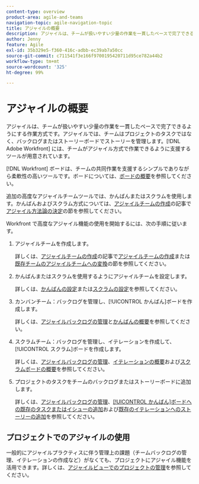 ```yaml
---
content-type: overview
product-area: agile-and-teams
navigation-topic: agile-navigation-topic
title: アジャイルの概要
description: アジャイルは、チームが扱いやすい少量の作業を一貫したペースで完了できるようにする作業方式です。アジャイルでは、チームはプロジェクトのタスクではなく、バックログまたはストーリーボードでストーリーを管理します。 [!DNL Adobe Workfront] には、チームがアジャイル方式で作業できるように支援するツールが用意されています。
author: Jenny
feature: Agile
exl-id: 35b329e5-f360-416c-adbb-ec39ab7a50cc
source-git-commit: c711541f3e166f9700195420711d95ce782a44b2
workflow-type: tm+mt
source-wordcount: '325'
ht-degree: 99%

---
```


# アジャイルの概要

アジャイルは、チームが扱いやすい少量の作業を一貫したペースで完了できるようにする作業方式です。アジャイルでは、チームはプロジェクトのタスクではなく、バックログまたはストーリーボードでストーリーを管理します。[!DNL Adobe Workfront] には、チームがアジャイル方式で作業できるように支援するツールが用意されています。

[!DNL Workfront] ボードは、チームの共同作業を支援するシンプルでありながら柔軟性の高いツールです。ボードについては、[ボードの概要](../agile/boards-overview.md)を参照してください。

追加の高度なアジャイルチームツールでは、かんばんまたはスクラムを使用します。かんばんおよびスクラム方式については、[アジャイルチームの作成](../agile/get-started-with-agile-in-workfront/create-an-agile-team.md)の記事で[アジャイル方法論の決定](../agile/get-started-with-agile-in-workfront/create-an-agile-team.md#deciding)の節を参照してください。

Workfront で高度なアジャイル機能の使用を開始するには、次の手順に従います。

1. アジャイルチームを作成します。

   詳しくは、[アジャイルチームの作成](../agile/get-started-with-agile-in-workfront/create-an-agile-team.md)の記事で[アジャイルチームの作成](../agile/get-started-with-agile-in-workfront/create-an-agile-team.md/#create-an-agile-team-1)または[既存チームのアジャイルチームへの変換](../agile/get-started-with-agile-in-workfront/create-an-agile-team.md#converting-an-existing-team-into-an-agaile-team)の節を参照してください。

1. かんばんまたはスクラムを使用するようにアジャイルチームを設定します。

   詳しくは、[かんばんの設定](../agile/get-started-with-agile-in-workfront/configure-kanban.md)または[スクラムの設定](../agile/get-started-with-agile-in-workfront/configure-scrum.md)を参照してください。

1. カンバンチーム：バックログを管理し、[!UICONTROL かんばん]ボードを作成します。

   詳しくは、[アジャイルバックログの管理](../agile/work-in-an-agile-environment/manage-the-agile-backlog.md)と[かんばんの概要](../agile/use-kanban-in-an-agile-team/kanban-overview.md)を参照してください。

1. スクラムチーム：バックログを管理し、イテレーションを作成して、[!UICONTROL スクラム]ボードを作成します。

   詳しくは、[アジャイルバックログの管理](../agile/work-in-an-agile-environment/manage-the-agile-backlog.md)、[イテレーションの概要](../agile/use-scrum-in-an-agile-team/iterations/iterations-overview.md)および[スクラムボードの概要](../agile/use-scrum-in-an-agile-team/scrum-board/scrum-board-overview.md)を参照してください。

1. プロジェクトのタスクをチームのバックログまたはストーリーボードに追加します。

   詳しくは、[アジャイルバックログの管理](../agile/work-in-an-agile-environment/manage-the-agile-backlog.md)、[[!UICONTROL かんばん]ボードへの既存のタスクまたはイシューの追加](../agile/use-kanban-in-an-agile-team/add-existing-tasks-or-issues-to-the-kanban-board.md)および[既存のイテレーションへのストーリーの追加](../agile/use-scrum-in-an-agile-team/iterations/add-stories-to-existing-iteration.md)を参照してください。

## プロジェクトでのアジャイルの使用

一般的にアジャイルプラクティスに伴う管理上の課題（チームバックログの管理、イテレーションの作成など）がなくても、プロジェクトにアジャイル機能を活用できます。詳しくは、[アジャイルビューでのプロジェクトの管理](/help/quicksilver/manage-work/projects/manage-projects/manage-projects-in-agile-view.md)を参照してください。
